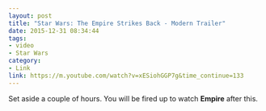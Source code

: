 ```yaml
---
layout: post
title: "Star Wars: The Empire Strikes Back - Modern Trailer"
date: 2015-12-31 08:34:44
tags:
- video
- Star Wars
category:
- Link
link: https://m.youtube.com/watch?v=xESiohGGP7g&time_continue=133
---
```


Set aside a couple of hours. You will be fired up to watch **Empire** after this.